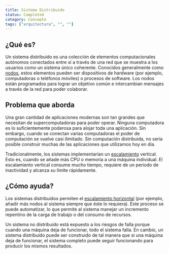 ```yaml
---
title: Sistema Distribuido
status: Completed
category: Concepto
tags: ["arquitectura", "", ""]
---
```


## ¿Qué es?

Un sistema distribuido es una colección de elementos computacionales autónomos
conectados entre sí a través de una red que se muestra a los usuarios como un sistema único coherente. 
Conocidos generalmente como [nodos](/es/nodes/), estos elementos pueden ser dispositivos de hardware (por ejemplo, computadoras o teléfonos móviles) o procesos de software.
Los nodos están programados para lograr un objetivo común e intercambian mensajes a través de la red para poder colaborar. 

## Problema que aborda

Una gran cantidad de aplicaciones modernas son tan grandes que necesitan de supercomputadoras para poder operar. 
Ninguna computadora es lo suficientemente poderosa para alojar toda una aplicación. 
Sin embargo, cuando se conectan varias computadoras el poder de computación se vuelve casi ilimitado. 
Sin computación distribuida, no sería posible construir muchas de las aplicaciones que utilizamos hoy en día. 

Tradicionalmente, los sistemas implementarían un [escalamiento](/es/scalability/) vertical. 
Esto es, cuando se añade más CPU o memoria a una máquina individual. 
El escalamiento vertical consume mucho tiempo, requiere de un periodo de inactividad y alcanza su límite rápidamente. 

## ¿Cómo ayuda?

Los sistemas distribuidos permiten el [escalamiento horizontal](/es/horizontal-scaling/) (por ejemplo, añadir más nodos al sistema siempre que éste lo requiera).
Este proceso se puede automatizar, lo que permite al sistema manejar un incremento repentino de la carga de trabajo o del consumo de recursos.

Un sistema no distribuido está expuesto a los riesgos de falla porque cuando una máquina deja de funcionar, todo el sistema falla. 
En cambio, un sistema distribuido puede ser construido de tal manera
que si una máquina deja de funcionar, el sistema completo puede seguir funcionando para producir los mismos resultados. 
